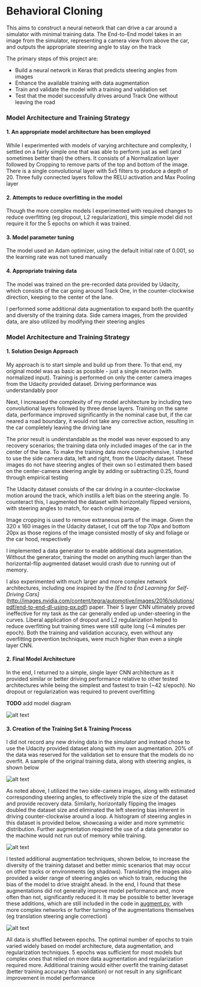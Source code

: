 # **Behavioral Cloning**

This aims to construct a neural network that can drive a car around a simulator with minimal training data.  The End-to-End model takes in an image from the simulator, representing a camera view from above the car, and outputs the appropriate steering angle to stay on the track

The primary steps of this project are:
* Build a neural network in Keras that predicts steering angles from images
* Enhance the available training with data augmentation
* Train and validate the model with a training and validation set
* Test that the model successfully drives around Track One without leaving the road

[//]: # (Image References)

[image1]: ./output/training_data_sample.png "Training Data Sample"
[image2]: ./output/data_histogram.png "Data Histogram"
[image3]: ./output/data_augmentation.png "Data Augmentation"
[image4]: ./output/model_architecture.png "Model Diagram"


### Model Architecture and Training Strategy

#### 1. An appropriate model architecture has been employed

While I experimented with models of varying architecture and complexity, I settled on a fairly simple one that was able to perform just as well (and sometimes better than) the others.  It consists of a Normalization layer followed by Cropping to remove parts of the top and bottom of the image.  There is a single convolutional layer with 5x5 filters to produce a depth of 20.  Three fully connected layers follow the RELU activation and Max Pooling layer

#### 2. Attempts to reduce overfitting in the model

Though the more complex models I experimented with required changes to reduce overfitting (eg dropout, L2 regularization), this simple model did not require it for the 5 epochs on which it was trained.

#### 3. Model parameter tuning

The model used an Adam optimizer, using the default initial rate of 0.001, so the learning rate was not tuned manually

#### 4. Appropriate training data

The model was trained on the pre-recorded data provided by Udacity, which consists of the car going around Track One, in the counter-clockwise direction, keeping to the center of the lane.

I performed some additional data augmentation to expand both the quantity and diversity of the training data.  Side camera images, from the provided data, are also utilized by modifying their steering angles

### Model Architecture and Training Strategy

#### 1. Solution Design Approach

My approach is to start simple and build up from there.  To that end, my original model was as basic as possible - just a single neuron (with normalized input).  Training is performed on only the center camera images from the Udacity provided dataset.  Driving performance was understandably poor

Next, I increased the complexity of my model architecture by including two convolutional layers followed by three dense layers.  Training on the same data, performance improved significantly in the nominal case but, if the car neared a road boundary, it would not take any corrective action, resulting in the car completely leaving the driving lane

The prior result is understandable as the model was never exposed to any recovery scenarios; the training data only included images of the car in the center of the lane.  To make the training data more comprehensive, I started to use the side camera data, left and right, from the Udacity dataset.  These images do not have steering angles of their own so I estimated them based on the center-camera steering angle by adding or subtracting 0.25, found through empirical testing

The Udacity dataset consists of the car driving in a counter-clockwise motion around the track, which instills a left bias on the steering angle.  To counteract this, I augmented the dataset with horizontally flipped versions, with steering angles to match, for each original image.

Image cropping is used to remove extraneous parts of the image.  Given the 320 x 160 images in the Udacity dataset, I cut off the top 70px and bottom 20px as those regions of the image consisted mostly of sky and foliage or the car hood, respectively

I implemented a data generator to enable additional data augmentation.  Without the generator, training the model on anything much larger than the horizontal-flip augmented dataset would crash due to running out of memory.

I also experimented with much larger and more complex network architectures, including one inspired by the *[End to End Learning for Self-Driving Cars]*(http://images.nvidia.com/content/tegra/automotive/images/2016/solutions/pdf/end-to-end-dl-using-px.pdf) paper.  Their 5 layer CNN ultimately proved ineffective for my task as the car generally ended up under-steering in the curves.  Liberal application of dropout and L2 regularization helped to reduce overfitting but training times were still quite long (~4 minutes per epoch).  Both the training and validation accuracy, even without any overfitting prevention techniques, were much higher than even a single layer CNN.

#### 2. Final Model Architecture

In the end, I returned to a simple, single layer CNN architecture as it provided similar or better driving performance relative to other tested architectures while being the simplest and fastest to train (~42 s/epoch).  No dropout or regularization was required to prevent overfitting

**TODO** add model diagram

![alt text][image4]

#### 3. Creation of the Training Set & Training Process

I did not record any new driving data in the simulator and instead chose to use the Udacity provided dataset along with my own augmentation.  20% of the data was reserved for the validation set to ensure that the models do no overfit.  A sample of the original training data, along with steering angles, is shown below

![alt text][image1]

As noted above, I utilized the two side-camera images, along with estimated corresponding steering angles, to effectively triple the size of the dataset and provide recovery data.  Similarly, horizontally flipping the images doubled the dataset size and eliminated the left steering bias inherent in driving counter-clockwise around a loop.  A histogram of steering angles in this dataset is provided below, showcasing a wider and more symmetric distribution.  Further augmentation required the use of a data generator so the machine would not run out of memory while training.

![alt text][image2]

I tested additional augmentation techniques, shown below, to increase the diversity of the training dataset and better mimic scenarios that may occur on other tracks or environments (eg shadows).  Translating the images also provided a wider range of steering angles on which to train, reducing the bias of the model to drive straight ahead.  In the end, I found that these augmentations did not generally improve model performance and, more often than not, significantly reduced it.  It may be possible to better leverage these additions, which are still included in the code in [augment.py](./augment.py), with more complex networks or further turning of the augmentations themselves (eg translation steering angle correction)

![alt text][image3]

All data is shuffled between epochs.  The optimal number of epochs to train varied widely based on model architecture, data augmentation, and regularization techniques.  5 epochs was sufficient for most models but complex ones that relied on more data augmentation and regularization required more.  Additional training would either overfit the training dataset (better training accuracy than validation) or not result in any significant improvement in model performance
